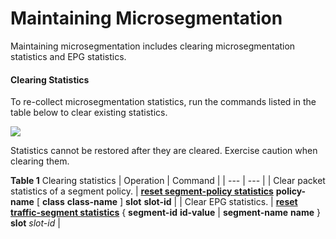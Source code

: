 Maintaining Microsegmentation
=============================

Maintaining microsegmentation includes clearing microsegmentation statistics and EPG statistics.

#### Clearing Statistics

To re-collect microsegmentation statistics, run the commands listed in the table below to clear existing statistics.

![](../public_sys-resources/caution_3.0-en-us.png) 

Statistics cannot be restored after they are cleared. Exercise caution when clearing them.


**Table 1** Clearing statistics
| Operation | Command |
| --- | --- |
| Clear packet statistics of a segment policy. | **[**reset segment-policy statistics**](cmdqueryname=reset+segment-policy+statistics)**  **policy-name** [ **class** **class-name** ] **slot** **slot-id** |
| Clear EPG statistics. | **[**reset traffic-segment statistics**](cmdqueryname=reset+traffic-segment+statistics)**  { **segment-id** **id-value**  | **segment-name** **name**  } **slot** *slot-id* |